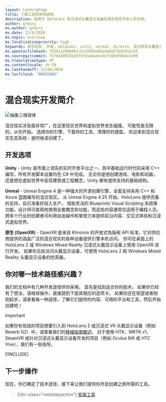 ```yaml
---
layout: LandingPage
title: 了解工具和体系结构
description: 适用于 HoloLens 和沉浸式头戴显示设备的混合现实开发人员文档。
author: grbury
ms.author: grbury
ms.date: 12/9/2020
ms.topic: overview
ms.localizationpriority: high
keywords: 混合现实, 开发, HoloLens, unity, unreal, directx, 混合现实头戴显示设备, windows 混合现实头戴显示设备, 虚拟现实头戴显示设备, 什么是虚拟现实, 什么是增强现实, 虚拟现实开发, 增强现实开发
ms.openlocfilehash: 75501e299b0bccbc35056ebb2da6657bd5d1e335
ms.sourcegitcommit: f2782d0925b2075fdaa0a4ecdef3dd4f0b4e1e99
ms.translationtype: HT
ms.contentlocale: zh-CN
ms.lasthandoff: 12/09/2020
ms.locfileid: "96925965"
---
```

# <a name="introduction-to-mixed-reality-development"></a>混合现实开发简介

![抽象三维球体](images/development-hero-image.png)

混合现实涉及面非常广，在这里现实世界和虚拟世界发生碰撞。 可能性是无限的，从你开始。 选择你的引擎，下载你的工具，清理你的键盘。 欢迎来到混合现实生态系统 - 是时候该创建了。

## <a name="development-options"></a>开发选项

**Unity** - Unity 是市面上领先的实时开发平台之一，其中基础运行时代码采用 C++ 编写，所有开发脚本设置均在 C# 中完成。 无论你是想创建游戏、电影和动画，还是想在虚拟世界中呈现建筑或工程概念，Unity 都有提供支持的基础结构。

**Unreal** - Unreal Engine 4 是一种强大的开源创建引擎，全面支持采用 C++ 和 Azure 蓝图编写的混合现实。 从 Unreal Engine 4.25 开始，HoloLens 提供完备的支持，且已准备好投入生产。 借助灵活的 Blueprints Visual Scripting 系统等功能，设计师可直观地使用全套概念和功能，而这些内容通常仅适用于编程人员。 跨多个行业的创建者可利用自由操作和掌控力来提供前沿内容、交互式体验和沉浸式虚拟世界。

**原生 (OpenXR)** - OpenXR 是来自 Khronos 的开放式免版税 API 标准，它对供应商提供的涵盖广泛的混合现实的各种设备提供引擎本机访问。 你可在桌面上的 HoloLens 2 或 Windows Mixed Reality 沉浸式头戴显示设备上使用 OpenXR 进行开发。 如果你无权访问头戴显示设备，可使用 HoloLens 2 和 Windows Mixed Reality 头戴显示设备的仿真器。

## <a name="what-technology-path-are-you-interested-in"></a>你对哪一技术路径感兴趣？ 

我们的文档中有几种开发途径供你采用。 首先是找到适合你的技术。 如果你已经有了想法，请继续操作，直接跳到下面其相应的选项卡。 如果你还在观望或者刚刚起步，请查看每一种途径，了解它们提供的内容、可用的平台和工具，然后开始创建吧！

> [!IMPORTANT]
> 如果你有现成的项目想要引入到 HoloLens 2 或沉浸式 VR 头戴显示设备（例如 Reverb G2）中，请查看我们的[移植指南概述](porting-apps/porting-overview.md)。 对于使用 HTK、MRTK v1、SteamVR 或针对沉浸式头戴显示设备开发的项目（例如 Oculus Rift 或 HTC Vive），我们有一些指导。

[!INCLUDE[](includes/tech-path-overview.md)]

## <a name="whats-next"></a>下一步操作

现在，你已确定了技术途径，接下来让我们提供你开启创建之旅所需的工具。

> [!div class="nextstepaction"]
> [安装工具](install-the-tools.md)

<!-- 
## What would you like to do next?

:::row:::
    :::column:::
       [![Understand the basics](images/icon-lightbulb.png)](get-started-with-mr.md#understand-the-basics)<br>
        **[Understand the basics](get-started-with-mr.md#understand-the-basics)**<br>
        Get a better understanding of what defines mixed reality and how it’s being used.
    :::column-end:::
    :::column:::
        [![Become a creator](images/icon-design.jpg)](design.md)<br>
         **[Become a creator](design.md)**<br>
        Learn the basic concepts you need to begin designing and prototyping.
    :::column-end:::
    :::column:::
        [![Install the tools](images/icon-developer.jpg)](install-the-tools.md)<br>
         **[Install the tools](install-the-tools.md)**<br>
        Use the installation checklist to get the tools you need to build apps for HoloLens and mixed reality.
    :::column-end:::
    :::column:::
        [![Come to an event](images/icon-calendar.jpg)](sf-academy-events.md)<br>
         **[Come to an event](sf-academy-events.md)**<br>
        See the hardware and get a hands-on tutorial to make your first HoloLens 2 application.
    :::column-end:::
:::row-end:::
-->

